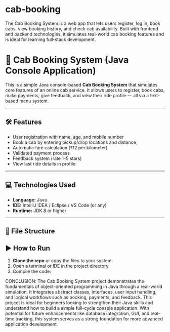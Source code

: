 # cab-booking
The Cab Booking System is a web app that lets users register, log in, book cabs, view booking history, and check cab availability. Built with frontend and backend technologies, it simulates real-world cab booking features and is ideal for learning full-stack development.         
 # 🚖 Cab Booking System (Java Console Application)

This is a simple Java console-based **Cab Booking System** that simulates core features of an online cab service. It allows users to register, book cabs, make payments, give feedback, and view their ride profile — all via a text-based menu system.

---

## 🛠️ Features

- User registration with name, age, and mobile number
- Book a cab by entering pickup/drop locations and distance
- Automatic fare calculation (₹12 per kilometer)
- Validated payment process
- Feedback system (rate 1–5 stars)
- View last ride details in profile

---

## 💻 Technologies Used

- **Language:** Java  
- **IDE:** IntelliJ IDEA / Eclipse / VS Code (or any)
- **Runtime:** JDK 8 or higher

---

## 📁 File Structure

## ▶️ How to Run

1. **Clone the repo** or copy the files to your system.  
2. Open a terminal or IDE in the project directory.  
3. Compile the code:

   
CONCLUSION:
The Cab Booking System project demonstrates the fundamentals of object-oriented programming in Java through a real-world simulation. It integrates abstract classes, interfaces, user input handling, and logical workflows such as booking, payments, and feedback. This project is ideal for beginners looking to strengthen their Java skills and understand how to build a simple full-cycle console application. With potential for future enhancements like database integration, GUI, and real-time tracking, this system serves as a strong foundation for more advanced application development.
